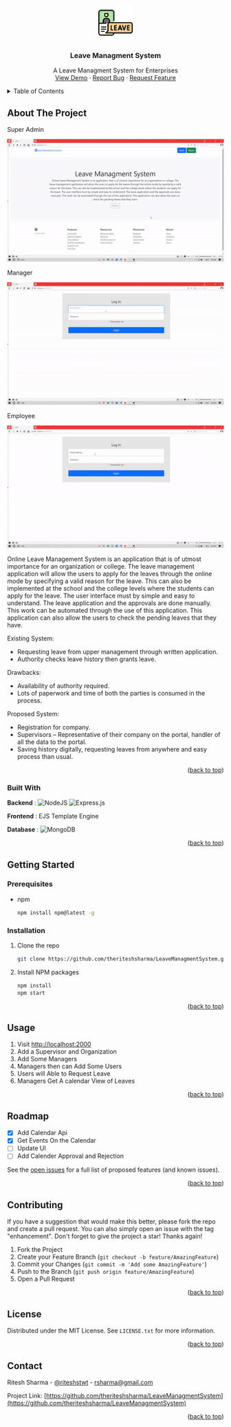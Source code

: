 <div id="top"></div>



<!-- PROJECT LOGO -->
<br />
<div align="center">
  <a href="https://github.com/theriteshsharma/LeaveManagmentSystem">
    <img src="img-readme/logo.png" alt="Logo" width="80" height="80">
  </a>

  <h3 align="center">Leave Managment System</h3>

  <p align="center">
    A Leave Managment System for Enterprises
    <br />
    <a href="https://github.com/theriteshsharma/LeaveManagmentSystem">View Demo</a>
    ·
    <a href="https://github.com/theriteshsharma/LeaveManagmentSystem/issues">Report Bug</a>
    ·
    <a href="https://github.com/theriteshsharma/LeaveManagmentSystem/issues">Request Feature</a>
  </p>
</div>



<!-- TABLE OF CONTENTS -->
<details>
  <summary>Table of Contents</summary>
  <ol>
    <li>
      <a href="#about-the-project">About The Project</a>
      <ul>
        <li><a href="#built-with">Built With</a></li>
      </ul>
    </li>
    <li>
      <a href="#getting-started">Getting Started</a>
      <ul>
        <li><a href="#prerequisites">Prerequisites</a></li>
        <li><a href="#installation">Installation</a></li>
      </ul>
    </li>
    <li><a href="#usage">Usage</a></li>
    <li><a href="#roadmap">Roadmap</a></li>
    <li><a href="#contributing">Contributing</a></li>
    <li><a href="#license">License</a></li>
    <li><a href="#contact">Contact</a></li>
    <li><a href="#acknowledgments">Acknowledgments</a></li>
  </ol>
</details>



<!-- ABOUT THE PROJECT -->
## About The Project

Super Admin

![Super Admin](img-readme/super.gif)

Manager

![Manager](img-readme/manager.gif)

Employee

![Employee](img-readme/employee.gif)

Online Leave Management System is an application that is of utmost importance for an organization or college. The leave management application will allow the users to apply for the leaves through the online mode by specifying a valid reason for the leave. This can also be implemented at the school and the college levels where the students can apply for the leave. The user interface must by simple and easy to understand. The leave application and the approvals are done manually. This work can be automated through the use of this application. This application can also allow the users to check the pending leaves that they have.

Existing System:
*	Requesting leave from upper management through written application.
*	Authority checks leave history then grants leave.

Drawbacks:
*	Availability of authority required.
*	Lots of paperwork and time of both the parties is consumed in the process.

Proposed System:
*	Registration for company.
*	Supervisors – Representative of their company on the portal, handler of all the data to the portal.
*	Saving history digitally, requesting leaves from anywhere and easy process than usual.

<p align="right">(<a href="#top">back to top</a>)</p>



### Built With

**Backend** : ![NodeJS](https://img.shields.io/badge/node.js-6DA55F?style=for-the-badge&logo=node.js&logoColor=white) ![Express.js](https://img.shields.io/badge/express.js-%23404d59.svg?style=for-the-badge&logo=express&logoColor=%2361DAFB)

**Frontend** :  EJS Template Engine

**Database** : ![MongoDB](https://img.shields.io/badge/MongoDB-%234ea94b.svg?style=for-the-badge&logo=mongodb&logoColor=white)

<p align="right">(<a href="#top">back to top</a>)</p>



<!-- GETTING STARTED -->
## Getting Started

### Prerequisites

* npm
  ```sh
  npm install npm@latest -g
  ```

### Installation

1. Clone the repo
   ```sh
   git clone https://github.com/theriteshsharma/LeaveManagmentSystem.git
   ```
2. Install NPM packages
   ```sh
   npm install
   npm start
   ```


<p align="right">(<a href="#top">back to top</a>)</p>



<!-- USAGE EXAMPLES -->
## Usage

1. Visit [http://localhost:2000](http://localhost:2000) 
2. Add a Supervisor and Organization
3. Add Some Managers
4. Managers then can Add Some Users
5. Users will Able to Request Leave
6. Managers Get A calendar View of Leaves


<p align="right">(<a href="#top">back to top</a>)</p>



<!-- ROADMAP -->
## Roadmap

- [x] Add Calendar Api
- [x] Get Events On the Calendar
- [ ] Update UI
- [ ] Add Calender Approval and Rejection

See the [open issues](https://github.com/theriteshsharma/Best-README-Template/issues) for a full list of proposed features (and known issues).

<p align="right">(<a href="#top">back to top</a>)</p>



<!-- CONTRIBUTING -->
## Contributing

If you have a suggestion that would make this better, please fork the repo and create a pull request. You can also simply open an issue with the tag "enhancement".
Don't forget to give the project a star! Thanks again!

1. Fork the Project
2. Create your Feature Branch (`git checkout -b feature/AmazingFeature`)
3. Commit your Changes (`git commit -m 'Add some AmazingFeature'`)
4. Push to the Branch (`git push origin feature/AmazingFeature`)
5. Open a Pull Request

<p align="right">(<a href="#top">back to top</a>)</p>



<!-- LICENSE -->
## License

Distributed under the MIT License. See `LICENSE.txt` for more information.

<p align="right">(<a href="#top">back to top</a>)</p>



<!-- CONTACT -->
## Contact

Ritesh Sharma - [@riteshstwt](https://twitter.com/riteshstwt) - rsharma@gmail.com

Project Link: [https://github.com/theriteshsharma/LeaveManagmentSystem](https://github.com/theriteshsharma/LeaveManagmentSystem)

<p align="right">(<a href="#top">back to top</a>)</p>







